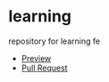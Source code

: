 # learning
repository for learning fe
- [Preview](https://github.com/ArtemTopolskyi/learning)
- [Pull Request](https://github.com/ArtemTopolskyi/learning/pull/1/files)